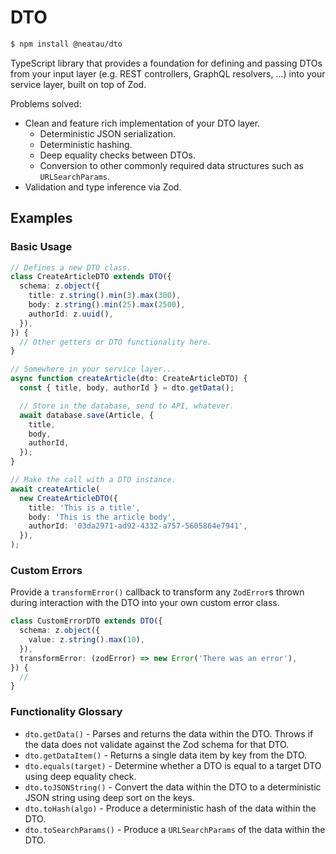 # DTO

```sh
$ npm install @neatau/dto
```

TypeScript library that provides a foundation for defining and passing DTOs from
your input layer (e.g. REST controllers, GraphQL resolvers, ...) into your
service layer, built on top of Zod.

Problems solved:

- Clean and feature rich implementation of your DTO layer.
  - Deterministic JSON serialization.
  - Deterministic hashing.
  - Deep equality checks between DTOs.
  - Conversion to other commonly required data structures such as
    `URLSearchParams`.
- Validation and type inference via Zod.

## Examples

### Basic Usage

```typescript
// Defines a new DTO class.
class CreateArticleDTO extends DTO({
  schema: z.object({
    title: z.string().min(3).max(300),
    body: z.string().min(25).max(2500),
    authorId: z.uuid(),
  }),
}) {
  // Other getters or DTO functionality here.
}

// Somewhere in your service layer...
async function createArticle(dto: CreateArticleDTO) {
  const { title, body, authorId } = dto.getData();

  // Store in the database, send to API, whatever.
  await database.save(Article, {
    title,
    body,
    authorId,
  });
}

// Make the call with a DTO instance.
await createArticle(
  new CreateArticleDTO({
    title: 'This is a title',
    body: 'This is the article body',
    authorId: '03da2971-ad92-4332-a757-5605864e7941',
  }),
);
```

### Custom Errors

Provide a `transformError()` callback to transform any `ZodError`s thrown during
interaction with the DTO into your own custom error class.

```typescript
class CustomErrorDTO extends DTO({
  schema: z.object({
    value: z.string().max(10),
  }),
  transformError: (zodError) => new Error('There was an error'),
}) {
  //
}
```

### Functionality Glossary

- `dto.getData()` - Parses and returns the data within the DTO. Throws if the
  data does not validate against the Zod schema for that DTO.
- `dto.getDataItem()` - Returns a single data item by key from the DTO.
- `dto.equals(target)` - Determine whether a DTO is equal to a target DTO using
  deep equality check.
- `dto.toJSONString()` - Convert the data within the DTO to a deterministic JSON
  string using deep sort on the keys.
- `dto.toHash(algo)` - Produce a deterministic hash of the data within the DTO.
- `dto.toSearchParams()` - Produce a `URLSearchParams` of the data within the
  DTO.
